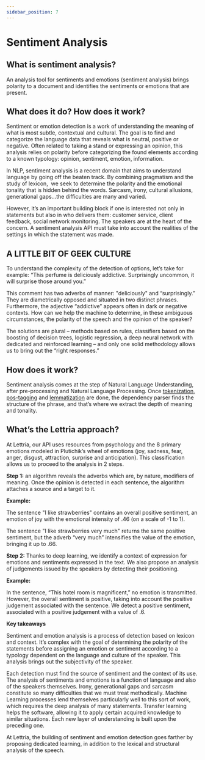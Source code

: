 ```yaml
---
sidebar_position: 7
---
```


# Sentiment Analysis

## What is sentiment analysis?

An analysis tool for sentiments and emotions (sentiment analysis) brings polarity to a document and identifies the sentiments or emotions that are present.

## What does it do? How does it work?

Sentiment or emotion detection is a work of understanding the meaning of what is most subtle, contextual and cultural. The goal is to find and categorize the language data that reveals what is neutral, positive or negative. Often related to taking a stand or expressing an opinion, this analysis relies on polarity before categorizing the found elements according to a known typology: opinion, sentiment, emotion, information.

In NLP, sentiment analysis is a recent domain that aims to understand language by going off the beaten track. By combining pragmatism and the study of lexicon,  we seek to determine the polarity and the emotional tonality that is hidden behind the words. Sarcasm, irony, cultural allusions, generational gaps...the difficulties are many and varied.

However, it’s an important building block if one is interested not only in statements but also in who delivers them: customer service, client feedback, social network monitoring. The speakers are at the heart of the concern. A sentiment analysis API must take into account the realities of the settings in which the statement was made.

## A LITTLE BIT OF GEEK CULTURE

To understand the complexity of the detection of options, let’s take for example: “This perfume is deliciously addictive. Surprisingly uncommon, it will surprise those around you.”

This comment has two adverbs of manner: "deliciously" and “surprisingly.” They are diametrically opposed and situated in two distinct phrases. Furthermore, the adjective “addictive” appears often in dark or negative contexts. How can we help the machine to determine, in these ambiguous circumstances, the polarity of the speech and the opinion of the speaker?

The solutions are plural – methods based on rules, classifiers based on the boosting of decision trees, logistic regression, a deep neural network with dedicated and reinforced learning – and only one solid methodology allows us to bring out the “right responses.”

## How does it work? 

Sentiment analysis comes at the step of Natural Language Understanding, after pre-processing and Natural Language Processing. Once [tokenization](https://lettria.com/fr/dev/toolsheets/tokenizer), [pos-tagging](https://lettria.com/fr/dev/toolsheets/postag) and [lemmatization](https://lettria.com/fr/dev/toolsheets/lemmatizer) are done, the dependency parser finds the structure of the phrase, and that’s where we extract the depth of meaning and tonality.

## What’s the Lettria approach?

At Lettria, our API uses resources from psychology and the 8 primary emotions modeled in Plutichik’s wheel of emotions (joy, sadness, fear, anger, disgust, attraction, surprise and anticipation). This classification allows us to proceed to the analysis in 2 steps.

**Step 1:** an algorithm reveals the adverbs which are, by nature, modifiers of meaning. Once the opinion is detected in each sentence, the algorithm attaches a source and a target to it.

**Example:**

The sentence "I like strawberries" contains an overall positive sentiment, an emotion of joy with the emotional intensity of .46 (on a scale of -1 to 1).

The sentence "I like strawberries very much" returns the same positive sentiment, but the adverb “very much” intensifies the value of the emotion, bringing it up to .66.

**Step 2:** Thanks to deep learning, we identify a context of expression for emotions and sentiments expressed in the text. We also propose an analysis of judgements issued by the speakers by detecting their positioning.

**Example:**

In the sentence, “This hotel room is magnificent,” no emotion is transmitted. However, the overall sentiment is positive, taking into account the positive judgement associated with the sentence. We detect a positive sentiment, associated with a positive judgement with a value of .6.

**Key takeaways**

Sentiment and emotion analysis is a process of detection based on lexicon and context. It’s complex with the goal of determining the polarity of the statements before assigning an emotion or sentiment according to a typology dependent on the language and culture of the speaker. This analysis brings out the subjectivity of the speaker.

Each detection must find the source of sentiment and the context of its use. The analysis of sentiments and emotions is a function of language and also of the speakers themselves. Irony, generational gaps and sarcasm constitute so many difficulties that we must treat methodically. Machine Learning processes lend themselves particularly well to this sort of work, which requires the deep analysis of many statements. Transfer learning helps the software, allowing it to apply certain acquired knowledge to similar situations. Each new layer of understanding is built upon the preceding one.

At Lettria, the building of sentiment and emotion detection goes farther by proposing dedicated learning, in addition to the lexical and structural analysis of the speech.